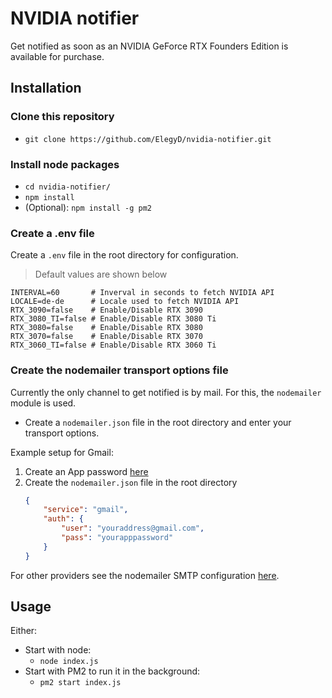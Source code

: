 # NVIDIA notifier

Get notified as soon as an NVIDIA GeForce RTX Founders Edition is available for purchase.

## Installation

### Clone this repository

- `git clone https://github.com/ElegyD/nvidia-notifier.git`

### Install node packages

- `cd nvidia-notifier/`
- `npm install`
- (Optional): `npm install -g pm2`

### Create a .env file

Create a `.env` file in the root directory for configuration.  
> Default values are shown below
```
INTERVAL=60       # Inverval in seconds to fetch NVIDIA API
LOCALE=de-de      # Locale used to fetch NVIDIA API
RTX_3090=false    # Enable/Disable RTX 3090
RTX_3080_TI=false # Enable/Disable RTX 3080 Ti
RTX_3080=false    # Enable/Disable RTX 3080
RTX_3070=false    # Enable/Disable RTX 3070
RTX_3060_TI=false # Enable/Disable RTX 3060 Ti
```

### Create the nodemailer transport options file

Currently the only channel to get notified is by mail. For this, the `nodemailer` module is used.

- Create a `nodemailer.json` file in the root directory and enter your transport options.  

Example setup for Gmail:

1. Create an App password [here](https://myaccount.google.com/apppasswords)
2. Create the `nodemailer.json` file in the root directory
    ```json
    {
        "service": "gmail",
        "auth": {
            "user": "youraddress@gmail.com",
            "pass": "yourapppassword"
        }
    }
    ```

For other providers see the nodemailer SMTP configuration [here](https://nodemailer.com/smtp/).

## Usage

Either:  
- Start with node:
    - `node index.js`
- Start with PM2 to run it in the background:
    - `pm2 start index.js`
